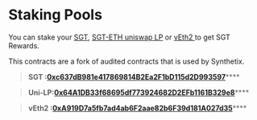 # Staking Pools

You can stake your [SGT](https://info.uniswap.org/token/0x84810bcf08744d5862b8181f12d17bfd57d3b078), [SGT-ETH uniswap LP](https://info.uniswap.org/pair/0x3d07f6e1627da96b8836190de64c1aed70e3fc55) or [vEth2 ](https://www.sharedstake.org/stake)to get SGT Rewards. 

This contracts are a fork of audited contracts that is used by Synthetix. 

> **SGT :**[**0xc637dB981e417869814B2Ea2F1bD115d2D993597**](https://etherscan.io/address/0xc637dB981e417869814B2Ea2F1bD115d2D993597)\*\*\*\*

> **Uni-LP:**[**0x64A1DB33f68695df773924682D2EFb1161B329e8**](https://etherscan.io/address/0x64A1DB33f68695df773924682D2EFb1161B329e8)\*\*\*\*

> **vEth2 :**[**0xA919D7a5fb7ad4ab6F2aae82b6F39d181A027d35**](https://etherscan.io/address/0xA919D7a5fb7ad4ab6F2aae82b6F39d181A027d35)\*\*\*\*



